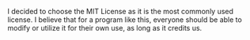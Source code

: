 I decided to choose the MIT License as it is the most commonly used license. I believe that for a program like this,
everyone should be able to modify or utilize it for their own use, as long as it credits us.
